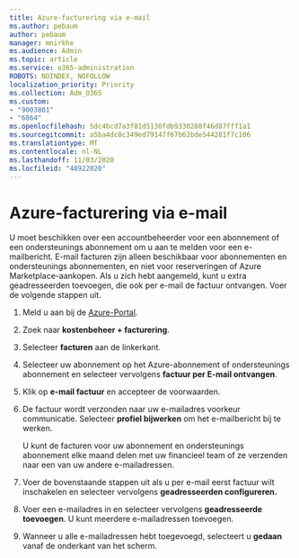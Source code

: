 ```yaml
---
title: Azure-facturering via e-mail
ms.author: pebaum
author: pebaum
manager: mnirkhe
ms.audience: Admin
ms.topic: article
ms.service: o365-administration
ROBOTS: NOINDEX, NOFOLLOW
localization_priority: Priority
ms.collection: Adm_O365
ms.custom:
- "9003801"
- "6864"
ms.openlocfilehash: 5dc4bcd7a3f81d5130fdb9330280f46d87fff1a1
ms.sourcegitcommit: a5ba4dc8c349ed79147f67b62bde544281f7c106
ms.translationtype: MT
ms.contentlocale: nl-NL
ms.lasthandoff: 11/03/2020
ms.locfileid: "48922020"
---
```

# <a name="azure-email-invoicing"></a>Azure-facturering via e-mail

U moet beschikken over een accountbeheerder voor een abonnement of een ondersteunings abonnement om u aan te melden voor een e-mailbericht. E-mail facturen zijn alleen beschikbaar voor abonnementen en ondersteunings abonnementen, en niet voor reserveringen of Azure Marketplace-aankopen. Als u zich hebt aangemeld, kunt u extra geadresseerden toevoegen, die ook per e-mail de factuur ontvangen. Voer de volgende stappen uit.

1. Meld u aan bij de [Azure-Portal](https://portal.azure.com/).
2. Zoek naar **kostenbeheer + facturering**.
3. Selecteer **facturen** aan de linkerkant.
4. Selecteer uw abonnement op het Azure-abonnement of ondersteunings abonnement en selecteer vervolgens **factuur per E-mail ontvangen**.
5. Klik op **e-mail factuur** en accepteer de voorwaarden.
6. De factuur wordt verzonden naar uw e-mailadres voorkeur communicatie. Selecteer **profiel bijwerken** om het e-mailbericht bij te werken.  

    U kunt de facturen voor uw abonnement en ondersteunings abonnement elke maand delen met uw financieel team of ze verzenden naar een van uw andere e-mailadressen.  

7. Voer de bovenstaande stappen uit als u per e-mail eerst factuur wilt inschakelen en selecteer vervolgens  **geadresseerden configureren.**
8. Voer een e-mailadres in en selecteer vervolgens **geadresseerde toevoegen**. U kunt meerdere e-mailadressen toevoegen.
9. Wanneer u alle e-mailadressen hebt toegevoegd, selecteert u **gedaan** vanaf de onderkant van het scherm.
